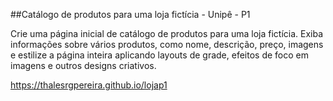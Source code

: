 ##Catálogo de produtos para uma loja fictícia - Unipê - P1

Crie uma página inicial de catálogo de produtos para uma loja fictícia. Exiba
informações sobre vários produtos, como nome, descrição, preço, imagens e estilize a
página inteira aplicando layouts de grade, efeitos de foco em imagens e outros designs
criativos.

https://thalesrgpereira.github.io/lojap1


